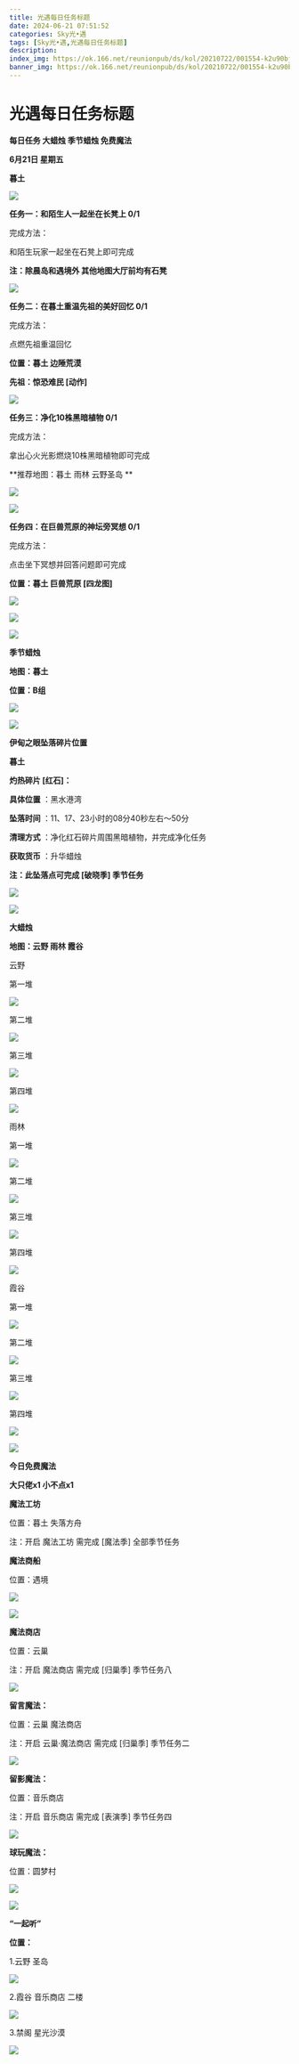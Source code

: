 ```yaml
---
title: 光遇每日任务标题
date: 2024-06-21 07:51:52
categories: Sky光•遇
tags: [Sky光•遇,光遇每日任务标题]
description: 
index_img: https://ok.166.net/reunionpub/ds/kol/20210722/001554-k2u90bj7ay.png?imageView&thumbnail=600x0&type=jpg
banner_img: https://ok.166.net/reunionpub/ds/kol/20210722/001554-k2u90bj7ay.png?imageView&thumbnail=600x0&type=jpg
---
```

# 光遇每日任务标题
**每日任务 大蜡烛 季节蜡烛 免费魔法**

 **6月21日 星期五**

 **暮土**

![](https://img.166.net/reunionpub/ds/kol_server/20240621/000945-r25cdflyvu.jpg)

 **任务一：和陌生人一起坐在长凳上 0/1**

完成方法：

和陌生玩家一起坐在石凳上即可完成

 **注：除晨岛和遇境外 其他地图大厅前均有石凳**

![](https://img.166.net/reunionpub/ds/kol_server/20240621/000130-lriuhycf74.jpg)

 **任务二：在暮土重温先祖的美好回忆 0/1**

完成方法：

点燃先祖重温回忆

 **位置：暮土 边陲荒漠**

 **先祖：惊恐难民 [动作]**

![](https://img.166.net/reunionpub/ds/kol_server/20240621/000149-yhj561u4zi.jpeg)

 **任务三：净化10株黑暗植物 0/1**

完成方法：

拿出心火光影燃烧10株黑暗植物即可完成

 **推荐地图：暮土 雨林 云野圣岛   **

![](https://img.166.net/reunionpub/ds/kol_server/20240621/000200-1tv0h38f2y.jpg)

![](https://img.166.net/reunionpub/ds/kol_server/20240621/000205-k5npu71o2s.jpeg)

 **任务四：在巨兽荒原的神坛旁冥想 0/1**

完成方法：

点击坐下冥想并回答问题即可完成

 **位置：暮土 巨兽荒原 [四龙图]**

![](https://img.166.net/reunionpub/ds/kol_server/20240621/012339-7skrlom3qh.jpeg)

![](https://img.166.net/reunionpub/ds/kol_server/20240621/012345-70muze9qbd.jpeg)

![](https://img.166.net/reunionpub/ds/kol/20240127/072230-kr6zdftygs.png)

 **季节蜡烛**

 **地图：暮土**

 **位置：B组**

![](https://img.166.net/reunionpub/ds/kol_server/20240620/235424-5efdplt1as.jpg)

![](https://img.166.net/reunionpub/ds/kol/20240127/072300-y4gsrkwvcm.png)

 **伊甸之眼坠落碎片位置**

 **暮土**

 **灼热碎片 [红石]：**

 **具体位置** ：黑水港湾

 **坠落时间** ：11、17、23小时的08分40秒左右～50分

 **清理方式** ：净化红石碎片周围黑暗植物，并完成净化任务

 **获取货币** ：升华蜡烛

 **注：此坠落点可完成  [破晓季] 季节任务**

![](https://img.166.net/reunionpub/ds/kol_server/20240621/000633-4dneo3pr7c.jpeg)

![](https://img.166.net/reunionpub/ds/kol/20240127/072300-y4gsrkwvcm.png)

 **大蜡烛**

 **地图：云野 雨林 霞谷**

云野

第一堆

![](https://img.166.net/reunionpub/ds/kol_server/20240621/001415-sw9l1zaeu3.jpg)

第二堆

![](https://img.166.net/reunionpub/ds/kol_server/20240621/001422-favp9z5n3e.jpg)

第三堆

![](https://img.166.net/reunionpub/ds/kol_server/20240621/001431-4ei7vawrou.jpg)

第四堆

![](https://img.166.net/reunionpub/ds/kol_server/20240621/001437-t0qluo8k2w.jpg)

雨林

第一堆

![](https://img.166.net/reunionpub/ds/kol_server/20240620/235523-uw8me9lnad.jpg)

第二堆

![](https://img.166.net/reunionpub/ds/kol_server/20240620/235532-23zbsioleq.jpg)

第三堆

![](https://img.166.net/reunionpub/ds/kol_server/20240620/235540-an8iskqyrp.jpg)

第四堆

![](https://img.166.net/reunionpub/ds/kol_server/20240621/012430-epiksazfy0.jpeg)

霞谷

第一堆

![](https://img.166.net/reunionpub/ds/kol_server/20240621/001509-1r4a5tifo0.jpg)

第二堆

![](https://img.166.net/reunionpub/ds/kol_server/20240621/001517-458yrqultk.jpg)

第三堆

![](https://img.166.net/reunionpub/ds/kol_server/20240621/001522-hds7z06bkj.jpg)

第四堆

![](https://img.166.net/reunionpub/ds/kol_server/20240621/001529-a2jv34p6t5.jpg)

 **![](https://img.166.net/reunionpub/ds/kol/20231014/004048-gyt2imp830.png)**

 **今日免费魔法**

 **大只佬x1 小不点x1**

 **魔法工坊**

位置：暮土 失落方舟

注：开启 魔法工坊 需完成 [魔法季] 全部季节任务

 **魔法商船**

位置：遇境

 **![](https://img.166.net/reunionpub/ds/kol/20231014/004605-qmuiowanf4.png)**

![](https://img.166.net/reunionpub/ds/kol_server/20240620/235633-jasnqmse3h.jpg)

 **魔法商店**

位置：云巢

注：开启 魔法商店 需完成 [归巢季] 季节任务八

![](https://img.166.net/reunionpub/ds/kol_server/20240620/235622-jzidgl3b5k.jpg)

 **留言魔法：**

位置：云巢 魔法商店

注：开启 云巢·魔法商店 需完成 [归巢季] 季节任务二

![](https://img.166.net/reunionpub/ds/kol/20240104/233540-rs5n8klws2.jpg)

 **留影魔法：**

位置：音乐商店

注：开启 音乐商店 需完成 [表演季] 季节任务四

![](https://img.166.net/reunionpub/ds/kol/20240428/232643-hrkcnvb1jq.jpeg)

 **球玩魔法：**

位置：圆梦村

 **![](https://img.166.net/reunionpub/ds/kol/20231014/005022-4hnlvzm7iu.png)**

 **![](https://img.166.net/reunionpub/ds/kol/20231220/070757-w9oeg612sl.png)**

 **“一起听”**

 **位置：**

1.云野 圣岛

**![](https://img.166.net/reunionpub/ds/kol/20231220/071109-so6aef3jyr.jpeg)**

2.霞谷 音乐商店 二楼

**![](https://img.166.net/reunionpub/ds/kol/20231220/071120-naym3f5u4g.jpeg)**

3.禁阁 星光沙漠

 **![](https://img.166.net/reunionpub/ds/kol/20231220/071136-p6b05krfu4.png)**

